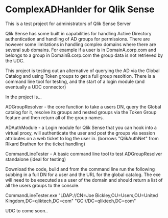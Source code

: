 # ComplexADHanlder for Qlik Sense

This is a test project for administrators of Qlik Sense Server

Qlik Sense has some built in capabilities for handling Active Directory authentication and handling of AD groups for permissions.  There are however some limitations in handling complex domains where there are several sub domains.  For example if a user is in DomainA.corp.com and belongs to a group in DomainB.corp.com the group data is not retrieved by the UDC.

This project is testing out an alternative of querying the AD via the Global Catalog and using Token groups to get a full group resoltion.  There is a command line tool for testing, and the start of a login module (and eventually a UDC connector)

In the project is...

ADGroupResolver - the core function to take a users DN, query the Global catalog for it, resolve its groups and nested groups via the Token Group feature and then return all of the group names.

ADAuthModule - a Login module for Qlik Sense that you can hook into a virtual proxy,  will authenticate the user and post the groups via session attributes on a web ticket to log the user in.  (borrows "QlikAuthNet" from Rikard Brathen for the ticket handling)

CommandLineTester - A basic command line tool to test ADGroupResolver standalone (ideal for testing)

Download the code, build and from the command line run the following subbing in a full DN for a user and the URL for the global catalog.  The exe will need to be executed as a user of the domain and should return a list of all the users groups to the console.

CommandLineTester.exe "LDAP://CN=Joe Bickley,OU=Users,OU=United Kingdom,DC=qliktech,DC=com" "GC://DC=qliktech,DC=com"




UDC to come soon..
